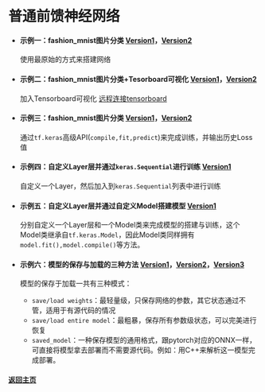 # 普通前馈神经网络

- #### 示例一：fashion_mnist图片分类 [Version1](./Example_01/V1/main.py)，[Version2](./Example_01/V2/main.py)

  使用最原始的方式来搭建网络

- #### 示例二：fashion_mnist图片分类+Tesorboard可视化 [Version1](./Example_02/V1/main.py)，[Version2](./Example_02/V2/main.py)

  加入Tensorboard可视化  [远程连接tensorboard](https://blog.csdn.net/The_lastest/article/details/94041583)

- #### 示例三：fashion_mnist图片分类 [Version1](./Example_03/V1/main.py)，[Version2](./Example_03/V2/main.py)

  通过`tf.keras`高级API(`compile,fit,predict`)来完成训练，并输出历史Loss值

- #### 示例四：自定义Layer层并通过`keras.Sequential`进行训练 [Version1](./Example_04/main.py)

  自定义一个Layer，然后加入到`keras.Sequential`列表中进行训练

- #### 示例五：自定义Layer层并通过自定义Model搭建模型 [Version1](./Example_05/main.py)

  分别自定义一个Layer层和一个Model类来完成模型的搭建与训练，这个Model类继承自`tf.keras.Model`，因此Model类同样拥有`model.fit(),model.compile()`等方法。

- #### 示例六：模型的保存与加载的三种方法 [Version1](./Example_06/V1)，[Version2](./Example_06/V2)，[Version3](./Example_06/V3)

  模型的保存于加载一共有三种模式：

  - `save/load weights`：最轻量级，只保存网络的参数，其它状态通过不管，适用于有源代码的情况
  - `save/load entire model`：最粗暴，保存所有参数级状态，可以完美进行恢复
  - `saved_model`：一种保存模型的通用格式，跟pytorch对应的ONNX一样，可直接将模型拿去部署而不需要源代码。例如：用C++来解析这一模型完成部署。

#### [返回主页](../README.md)



